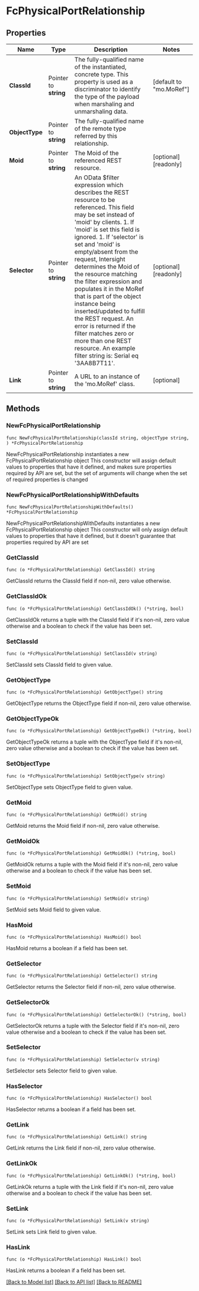 # FcPhysicalPortRelationship

## Properties

Name | Type | Description | Notes
------------ | ------------- | ------------- | -------------
**ClassId** | Pointer to **string** | The fully-qualified name of the instantiated, concrete type. This property is used as a discriminator to identify the type of the payload when marshaling and unmarshaling data. | [default to "mo.MoRef"]
**ObjectType** | Pointer to **string** | The fully-qualified name of the remote type referred by this relationship. | 
**Moid** | Pointer to **string** | The Moid of the referenced REST resource. | [optional] [readonly] 
**Selector** | Pointer to **string** | An OData $filter expression which describes the REST resource to be referenced. This field may be set instead of &#39;moid&#39; by clients. 1. If &#39;moid&#39; is set this field is ignored. 1. If &#39;selector&#39; is set and &#39;moid&#39; is empty/absent from the request, Intersight determines the Moid of the resource matching the filter expression and populates it in the MoRef that is part of the object instance being inserted/updated to fulfill the REST request. An error is returned if the filter matches zero or more than one REST resource. An example filter string is: Serial eq &#39;3AA8B7T11&#39;. | [optional] [readonly] 
**Link** | Pointer to **string** | A URL to an instance of the &#39;mo.MoRef&#39; class. | [optional] 

## Methods

### NewFcPhysicalPortRelationship

`func NewFcPhysicalPortRelationship(classId string, objectType string, ) *FcPhysicalPortRelationship`

NewFcPhysicalPortRelationship instantiates a new FcPhysicalPortRelationship object
This constructor will assign default values to properties that have it defined,
and makes sure properties required by API are set, but the set of arguments
will change when the set of required properties is changed

### NewFcPhysicalPortRelationshipWithDefaults

`func NewFcPhysicalPortRelationshipWithDefaults() *FcPhysicalPortRelationship`

NewFcPhysicalPortRelationshipWithDefaults instantiates a new FcPhysicalPortRelationship object
This constructor will only assign default values to properties that have it defined,
but it doesn't guarantee that properties required by API are set

### GetClassId

`func (o *FcPhysicalPortRelationship) GetClassId() string`

GetClassId returns the ClassId field if non-nil, zero value otherwise.

### GetClassIdOk

`func (o *FcPhysicalPortRelationship) GetClassIdOk() (*string, bool)`

GetClassIdOk returns a tuple with the ClassId field if it's non-nil, zero value otherwise
and a boolean to check if the value has been set.

### SetClassId

`func (o *FcPhysicalPortRelationship) SetClassId(v string)`

SetClassId sets ClassId field to given value.


### GetObjectType

`func (o *FcPhysicalPortRelationship) GetObjectType() string`

GetObjectType returns the ObjectType field if non-nil, zero value otherwise.

### GetObjectTypeOk

`func (o *FcPhysicalPortRelationship) GetObjectTypeOk() (*string, bool)`

GetObjectTypeOk returns a tuple with the ObjectType field if it's non-nil, zero value otherwise
and a boolean to check if the value has been set.

### SetObjectType

`func (o *FcPhysicalPortRelationship) SetObjectType(v string)`

SetObjectType sets ObjectType field to given value.


### GetMoid

`func (o *FcPhysicalPortRelationship) GetMoid() string`

GetMoid returns the Moid field if non-nil, zero value otherwise.

### GetMoidOk

`func (o *FcPhysicalPortRelationship) GetMoidOk() (*string, bool)`

GetMoidOk returns a tuple with the Moid field if it's non-nil, zero value otherwise
and a boolean to check if the value has been set.

### SetMoid

`func (o *FcPhysicalPortRelationship) SetMoid(v string)`

SetMoid sets Moid field to given value.

### HasMoid

`func (o *FcPhysicalPortRelationship) HasMoid() bool`

HasMoid returns a boolean if a field has been set.

### GetSelector

`func (o *FcPhysicalPortRelationship) GetSelector() string`

GetSelector returns the Selector field if non-nil, zero value otherwise.

### GetSelectorOk

`func (o *FcPhysicalPortRelationship) GetSelectorOk() (*string, bool)`

GetSelectorOk returns a tuple with the Selector field if it's non-nil, zero value otherwise
and a boolean to check if the value has been set.

### SetSelector

`func (o *FcPhysicalPortRelationship) SetSelector(v string)`

SetSelector sets Selector field to given value.

### HasSelector

`func (o *FcPhysicalPortRelationship) HasSelector() bool`

HasSelector returns a boolean if a field has been set.

### GetLink

`func (o *FcPhysicalPortRelationship) GetLink() string`

GetLink returns the Link field if non-nil, zero value otherwise.

### GetLinkOk

`func (o *FcPhysicalPortRelationship) GetLinkOk() (*string, bool)`

GetLinkOk returns a tuple with the Link field if it's non-nil, zero value otherwise
and a boolean to check if the value has been set.

### SetLink

`func (o *FcPhysicalPortRelationship) SetLink(v string)`

SetLink sets Link field to given value.

### HasLink

`func (o *FcPhysicalPortRelationship) HasLink() bool`

HasLink returns a boolean if a field has been set.


[[Back to Model list]](../README.md#documentation-for-models) [[Back to API list]](../README.md#documentation-for-api-endpoints) [[Back to README]](../README.md)


